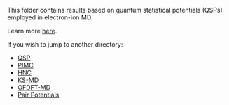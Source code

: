 This folder contains results based on quantum statistical potentials (QSPs) employed in electron-ion MD.

Learn more [here](https://www.researchgate.net/publication/223848435_Analysis_of_semi-classical_potentials_for_molecular_dynamics_and_Monte_Carlo_simulations_of_warm_dense_matter).

If you wish to jump to another directory:
* [QSP](../QSP-MD/)
* [PIMC](../PIMC/)
* [HNC](../HNC)
* [KS-MD](../KS-MD/)
* [OFDFT-MD](../OFDFT-MD/)
* [Pair Potentials](../Pair-Potentials/)
